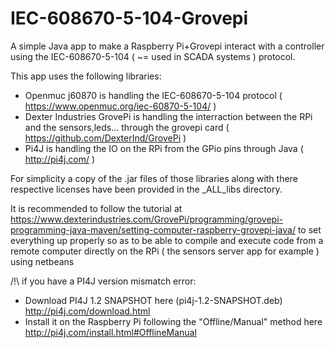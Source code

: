 # IEC-608670-5-104-Grovepi
A simple Java app to make a Raspberry Pi+Grovepi interact with a controller using the IEC-608670-5-104 ( ~= used in SCADA systems ) protocol.

This app uses the following libraries:
- Openmuc j60870 is handling the IEC-608670-5-104 protocol ( https://www.openmuc.org/iec-60870-5-104/ )
- Dexter Industries GrovePi is handling the interraction between the RPi and the sensors,leds... through the grovepi card ( https://github.com/DexterInd/GrovePi )
- Pi4J is handling the IO on the RPi from the GPio pins through Java ( http://pi4j.com/ )

For simplicity a copy of the .jar files of those libraries along with there respective licenses have been provided in the _ALL_libs directory.

It is recommended to follow the tutorial at https://www.dexterindustries.com/GrovePi/programming/grovepi-programming-java-maven/setting-computer-raspberry-grovepi-java/ 
to set everything up properly so as to be able to compile and execute code from a remote computer directly on the RPi ( the sensors server app for example ) using netbeans

/!\ if you have a PI4J version mismatch error:
- Download PI4J 1.2 SNAPSHOT  here (pi4j-1.2-SNAPSHOT.deb) http://pi4j.com/download.html 
- Install it on the Raspberry Pi following the "Offline/Manual" method here http://pi4j.com/install.html#OfflineManual
